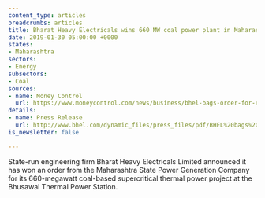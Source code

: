 ```yaml
---
content_type: articles
breadcrumbs: articles
title: Bharat Heavy Electricals wins 660 MW coal power plant in Maharashtra
date: 2019-01-30 05:00:00 +0000
states:
- Maharashtra
sectors:
- Energy
subsectors:
- Coal
sources:
- name: Money Control
  url: https://www.moneycontrol.com/news/business/bhel-bags-order-for-emission-control-equipment-for-660-mw-power-unit-in-maharashtra-3426461.html
details:
- name: Press Release
  url: http://www.bhel.com/dynamic_files/press_files/pdf/BHEL%20bags%20Rs.2,800%20Crore%20EPC%20order%20for%20setting%20up%20660%20MW%20Supercritical%20%20Thermal%20Power%20Project%20in%20Maharashtra
is_newsletter: false

---
```

State-run engineering firm Bharat Heavy Electricals Limited announced it has won an order from the Maharashtra State Power Generation Company for its 660-megawatt coal-based supercritical thermal power project at the Bhusawal Thermal Power Station.
